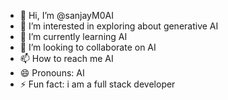 - 👋 Hi, I’m @sanjayM0AI 
- 👀 I’m interested in exploring about generative AI
- 🌱 I’m currently learning AI
- 💞️ I’m looking to collaborate on AI
- 📫 How to reach me AI
- 😄 Pronouns: AI
- ⚡ Fun fact: i am a full stack developer

<!---
sanjayM0AI/sanjayM0AI is a ✨ special ✨ repository because its `README.md` (this file) appears on your GitHub profile.
You can click the Preview link to take a look at your changes.
--->
